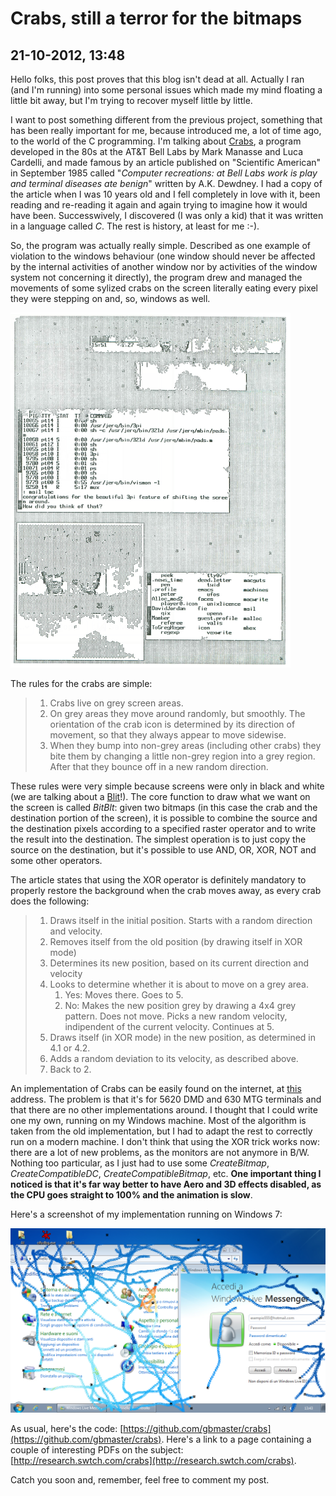 Crabs, still a terror for the bitmaps
=====================================

21-10-2012, 13:48
-----------------

Hello folks, this post proves that this blog isn't dead at all. Actually I ran (and I'm running) into some personal issues which made my mind floating a little bit away, but I'm trying to recover myself little by little.

I want to post something different from the previous project, something that has been really important for me, because introduced me, a lot of time ago, to the world of the C programming. I'm talking about [Crabs](http://research.swtch.com/crabs), a program developed in the 80s at the AT&T Bell Labs by Mark Manasse and Luca Cardelli, and made famous by an article published on "Scientific American" in September 1985 called "*Computer recreations: at Bell Labs work is play and terminal diseases ate benign*" written by A.K. Dewdney. I had a copy of the article when I was 10 years old and I fell completely in love with it, been reading and re-reading it again and again trying to imagine how it would have been. Successwively, I discovered (I was only a kid) that it was written in a language called *C*. The rest is history, at least for me :-).

So, the program was actually really simple. Described as one example of violation to the windows behaviour (one window should never be affected by the internal activities of another window nor by activities of the window system not concerning it directly), the program drew and managed the movements of some sylized crabs on the screen literally eating every pixel they were stepping on and, so, windows as well.

![Crabs](assets/crabs.png "Crabs")

The rules for the crabs are simple:

> 1. Crabs live on grey screen areas.
> 2. On grey areas they move around randomly, but smoothly. The orientation of the crab icon is determined by its direction of movement, so that they always appear to move sidewise.
> 3. When they bump into non-grey areas (including other crabs) they bite them by changing a little non-grey region into a grey region. After that they bounce off in a new random direction.

These rules were very simple because screens were only in black and white (we are talking about a [Blit](https://en.wikipedia.org/wiki/Blit_%28computer_terminal%29)!). The core function to draw what we want on the screen is called *BitBlt*: given two bitmaps (in this case the crab and the destination portion of the screen), it is possible to combine the source and the destination pixels according to a specified raster operator and to write the result into the destination. The simplest operation is to just copy the source on the destination, but it's possible to use AND, OR, XOR, NOT and some other operators.

The article states that using the XOR operator is definitely mandatory to properly restore the background when the crab moves away, as every crab does the following:

> 1. Draws itself in the initial position. Starts with a random direction and velocity.
> 2. Removes itself from the old position (by drawing itself in XOR mode)
> 3. Determines its new position, based on its current direction and velocity
> 4. Looks to determine whether it is about to move on a grey area.
>    1. Yes: Moves there. Goes to 5.
>    2. No: Makes the new position grey by drawing a 4x4 grey pattern. Does not move. Picks a new random velocity, indipendent of the current velocity. Continues at 5.
> 5. Draws itself (in XOR mode) in the new position, as determined in 4.1 or 4.2.
> 6. Adds a random deviation to its velocity, as described above.
> 7. Back to 2.

An implementation of Crabs can be easily found on the internet, at [this](http://9fans.net/archive/2008/01/133) address. The problem is that it's for 5620 DMD and 630 MTG terminals and that there are no other implementations around. I thought that I could write one my own, running on my Windows machine. Most of the algorithm is taken from the old implementation, but I had to adapt the rest to correctly run on a modern machine. I don't think that using the XOR trick works now: there are a lot of new problems, as the monitors are not anymore in B/W. Nothing too particular, as I just had to use some *CreateBitmap*, *CreateCompatibleDC*, *CreateCompatibleBitmap*, etc. **One important thing I noticed is that it's far way better to have Aero and 3D effects disabled, as the CPU goes straight to 100% and the animation is slow**.

Here's a screenshot of my implementation running on Windows 7:

![Crabs on Windows](assets/crabs_on_windows.png "Crabs on Windows")

As usual, here's the code: [https://github.com/gbmaster/crabs](https://github.com/gbmaster/crabs). Here's a link to a page containing a couple of interesting PDFs on the subject: [http://research.swtch.com/crabs](http://research.swtch.com/crabs).

Catch you soon and, remember, feel free to comment my post.
